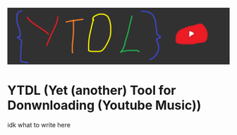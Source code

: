 ![banner](ytdl.png)
# YTDL (Yet (another) Tool for Donwnloading (Youtube Music))

idk what to write here